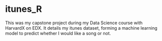 # itunes_R

This was my capstone project during my Data Science course with HarvardX on EDX. It details my itunes dataset, forming a machine learning model to predict whether I would like a song or not.
